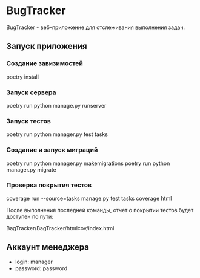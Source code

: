 # BugTracker

BugTracker - веб-приложение для отслеживания выполнения задач.

## Запуск приложения

### Создание завизимостей

poetry install

### Запуск сервера

poetry run python manage.py runserver

### Запуск тестов

poetry run python manager.py test tasks

### Создание и запуск миграций

poetry run python manager.py makemigrations
poetry run python manager.py migrate

### Проверка покрытия тестов

coverage run --source=tasks manage.py test tasks
coverage html

После выполнения последней команды, отчет о покрытии тестов будет доступен по пути:

BagTracker/BagTracker/htmlcov/index.html

## Аккаунт менеджера
- login: manager
- password: password
